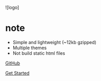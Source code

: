 ![logo]
# note

* Simple and lightweight (~12kb gzipped)
* Multiple themes
* Not build static html files

[GitHub](https://github.com/docsifyjs/docsify/)
<!-- [Get Started](#README) -->
[Get Started](README)